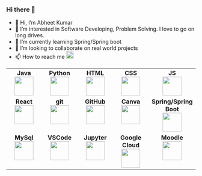 ### Hi there 👋

<!--
**abheetkumar1999/abheetkumar1999** is a ✨ _special_ ✨ repository because its `README.md` (this file) appears on your GitHub profile.

Here are some ideas to get you started:

- 🔭 I’m currently working on ...
- 🌱 I’m currently learning ...
- 👯 I’m looking to collaborate on ...
- 🤔 I’m looking for help with ...
- 💬 Ask me about ...
- 📫 How to reach me: ...
- 😄 Pronouns: ...
- ⚡ Fun fact: ...
-->
- 👋 Hi, I’m Abheet Kumar
- 👀 I’m interested in Software Developing, Problem Solving. I love to go on long drives.
- 🌱 I’m currently learning Spring/Spring boot
- 💞️ I’m looking to collaborate on real world projects
- 📫 How to reach me <a href="https://linkedin.com/in/abheet-kumar-533847198/"> <img height="20px" src="https://cdn.jsdelivr.net/gh/devicons/devicon/icons/linkedin/linkedin-original.svg" /></a>





<table width="400px">
    <tbody>
        <tr valign="top">
            <td width="80px" align="center">
            <span><strong>Java</strong></span><br>
            <img height="50" src="https://cdn.jsdelivr.net/gh/devicons/devicon/icons/java/java-original.svg">
            </td>
            <td width="80px" align="center">
            <span><strong>Python</strong></span><br>
            <img height="50" src="https://cdn.jsdelivr.net/gh/devicons/devicon/icons/python/python-original.svg">
            </td>
            <td width="80px" align="center">
            <span><strong>HTML</strong></span><br>
            <img height="50" src="https://cdn.jsdelivr.net/gh/devicons/devicon/icons/html5/html5-original.svg">
            </td>
            <td width="80px" align="center">
            <span><strong>CSS</strong></span><br>
            <img height="50" src="https://cdn.jsdelivr.net/gh/devicons/devicon/icons/css3/css3-original.svg">
            </td>
            <td width="80px" align="center">
            <span><strong>JS</strong></span><br>
            <img height="50" src="https://cdn.jsdelivr.net/gh/devicons/devicon/icons/javascript/javascript-original.svg">
            </td>
        </tr>
        <tr valign="top">
            <td width="80px" align="center">
            <span><strong>React</strong></span><br>
            <img height="50px" src="https://cdn.jsdelivr.net/gh/devicons/devicon/icons/react/react-original.svg">
            </td>
            <td width="80px" align="center">
            <span><strong>git</strong></span><br>
            <img height="50px" src="https://cdn.jsdelivr.net/gh/devicons/devicon/icons/git/git-plain.svg">
            </td>
            <td width="80px" align="center">
            <span><strong>GitHub</strong></span><br>
            <img height="50px" src="https://cdn.jsdelivr.net/gh/devicons/devicon/icons/github/github-original.svg">
            <td width="80px" align="center">
            <span><strong>Canva</strong></span><br>
            <img height="50px" src="https://cdn.jsdelivr.net/gh/devicons/devicon/icons/canva/canva-original.svg">
            </td>
            <td width="80px" align="center">
            <span><strong>Spring/Spring Boot</strong></span><br>
            <img height="50px" src="https://cdn.jsdelivr.net/gh/devicons/devicon/icons/spring/spring-original-wordmark.svg">
            </td>
        </tr>
        <tr valign="top">
            <td width="80px" align="center">
            <span><strong>MySql</strong></span><br>
            <img height="50px" src="https://cdn.jsdelivr.net/gh/devicons/devicon/icons/mysql/mysql-original-wordmark.svg">
            </td> 
            <td width="80px" align="center">
            <span><strong>VSCode</strong></span><br>
            <img height="50px" src="https://cdn.jsdelivr.net/gh/devicons/devicon/icons/vscode/vscode-original.svg">
            </td> 
            <td width="80px" align="center">
            <span><strong>Jupyter</strong></span><br>
            <img height="50px" src="https://cdn.jsdelivr.net/gh/devicons/devicon/icons/jupyter/jupyter-original-wordmark.svg">
            </td> 
            <td width="80px" align="center">
            <span><strong>Google Cloud</strong></span><br>
            <img height="50px" src="https://cdn.jsdelivr.net/gh/devicons/devicon/icons/googlecloud/googlecloud-original.svg">
            </td> 
            <td width="80px" align="center">
            <span><strong> Moodle</strong></span><br>
            <img height="50px" src="https://cdn.jsdelivr.net/gh/devicons/devicon/icons/moodle/moodle-original.svg">
            </td> 
        </tr>
    </tbody>
</table>

